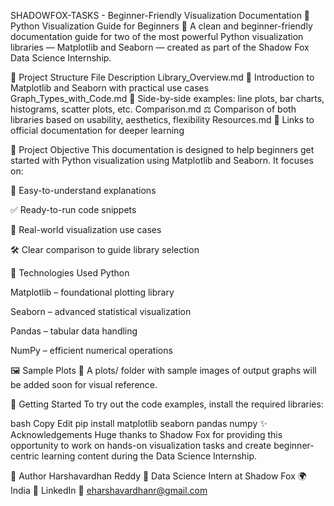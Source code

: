 SHADOWFOX-TASKS - Beginner-Friendly Visualization Documentation
🌟 Python Visualization Guide for Beginners
📘 A clean and beginner-friendly documentation guide for two of the most powerful Python visualization libraries — Matplotlib and Seaborn — created as part of the Shadow Fox Data Science Internship.

📂 Project Structure
File	Description
Library_Overview.md	📖 Introduction to Matplotlib and Seaborn with practical use cases
Graph_Types_with_Code.md	🧪 Side-by-side examples: line plots, bar charts, histograms, scatter plots, etc.
Comparison.md	⚖️ Comparison of both libraries based on usability, aesthetics, flexibility
Resources.md	🔗 Links to official documentation for deeper learning

🎯 Project Objective
This documentation is designed to help beginners get started with Python visualization using Matplotlib and Seaborn. It focuses on:

👶 Easy-to-understand explanations

✅ Ready-to-run code snippets

🧠 Real-world visualization use cases

🛠️ Clear comparison to guide library selection

🧰 Technologies Used
Python

Matplotlib – foundational plotting library

Seaborn – advanced statistical visualization

Pandas – tabular data handling

NumPy – efficient numerical operations

🖼️ Sample Plots
📁 A plots/ folder with sample images of output graphs will be added soon for visual reference.

📘 Getting Started
To try out the code examples, install the required libraries:

bash
Copy
Edit
pip install matplotlib seaborn pandas numpy
✨ Acknowledgements
Huge thanks to Shadow Fox for providing this opportunity to work on hands-on visualization tasks and create beginner-centric learning content during the Data Science Internship.

👤 Author
Harshavardhan Reddy
💼 Data Science Intern at Shadow Fox
🌍 India
🔗 LinkedIn
📧 eharshavardhanr@gmail.com
